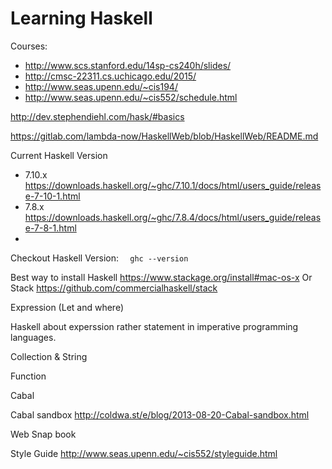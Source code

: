 # Learning Haskell

Courses:
* http://www.scs.stanford.edu/14sp-cs240h/slides/
* http://cmsc-22311.cs.uchicago.edu/2015/
* http://www.seas.upenn.edu/~cis194/
* http://www.seas.upenn.edu/~cis552/schedule.html

http://dev.stephendiehl.com/hask/#basics

https://gitlab.com/lambda-now/HaskellWeb/blob/HaskellWeb/README.md

Current Haskell Version

* 7.10.x https://downloads.haskell.org/~ghc/7.10.1/docs/html/users_guide/release-7-10-1.html
* 7.8.x https://downloads.haskell.org/~ghc/7.8.4/docs/html/users_guide/release-7-8-1.html
*
Checkout Haskell Version:
```  ghc --version```

Best way to install Haskell https://www.stackage.org/install#mac-os-x
    Or
Stack https://github.com/commercialhaskell/stack

Expression (Let and where)

Haskell about experssion rather statement in imperative programming languages.

Collection & String

Function


Cabal

Cabal sandbox http://coldwa.st/e/blog/2013-08-20-Cabal-sandbox.html


Web Snap book

Style Guide http://www.seas.upenn.edu/~cis552/styleguide.html
